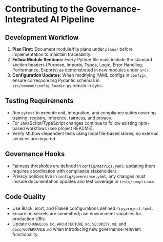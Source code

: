 # Contributing to the Governance-Integrated AI Pipeline

## Development Workflow
1. **Plan First:** Document module/file plans under `plans/` before implementation to maintain traceability.
2. **Follow Module Sections:** Every Python file must include the standard section headers (Purpose, Imports, Types, Logic, Error Handling, Performance, Exports) as demonstrated in new modules under `src/`.
3. **Configuration Updates:** When modifying YAML configs in `config/`, ensure corresponding Pydantic schemas in `src/common/config_loader.py` remain in sync.

## Testing Requirements
- Run `pytest` to execute unit, integration, and compliance suites covering training, registry, inference, fairness, and privacy.
- For JavaScript/TypeScript changes continue to follow existing npm-based workflows (see project README).
- Verify MLflow-dependent tests using local file-based stores; no external services are required.

## Governance Hooks
- Fairness thresholds are defined in `config/metrics.yaml`; updating them requires coordination with compliance stakeholders.
- Privacy policies live in `config/governance.yaml`; any changes must include documentation updates and test coverage in `tests/compliance`.

## Code Quality
- Use Black, isort, and Flake8 configurations defined in `pyproject.toml`.
- Ensure no secrets are committed; use environment variables for production URIs.
- Update `CHANGELOG.md`, `ARCHITECTURE.md`, `SECURITY.md`, and `docs/GOVERNANCE.md` when introducing new governance-relevant functionality.
